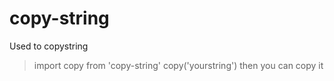 # copy-string

Used to copystring 

> import copy from 'copy-string'
> copy('yourstring')
> then you can copy it